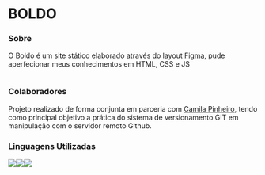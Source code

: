 <h1>BOLDO</h1>

<h3>Sobre</h3>

<p>O Boldo é um site stático elaborado através do layout <a href="https://www.figma.com/file/1OY0XFcsX1Sqlheg8kT5Rd/homepage-(Community)?type=design&node-id=0-879&mode=design&t=HdyMHtU303aURVP4-0">Figma</a>, pude aperfecionar meus conhecimentos em HTML, CSS e JS</p>

<img src="./assets/img/pefile.png" alt="">

<h3>Colaboradores</h3>

<p>Projeto realizado de forma conjunta em parceria com <a href="https://github.com/MilaPinheiro">Camila Pinheiro</a>, tendo como principal objetivo a prática do sistema de versionamento GIT em manipulação com o servidor remoto Github.</p>

<h3>Linguagens Utilizadas</h3>

<img src="https://img.shields.io/badge/HTML-239120?style=for-the-badge&logo=html5&logoColor=white"><img src="https://img.shields.io/badge/CSS3-1572B6?style=for-the-badge&logo=css3&logoColor=white"><img src="https://img.shields.io/badge/GIT-E44C30?style=for-the-badge&logo=git&logoColor=white">

##